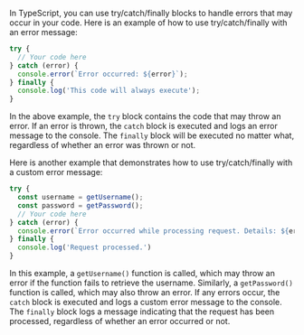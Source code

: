 In TypeScript, you can use try/catch/finally blocks to handle errors that may occur in your code. Here is an example of how to use try/catch/finally with an error message:

```typescript
try {
  // Your code here
} catch (error) {
  console.error(`Error occurred: ${error}`);
} finally {
  console.log('This code will always execute');
}
```

In the above example, the `try` block contains the code that may throw an error. If an error is thrown, the `catch` block is executed and logs an error message to the console. The `finally` block will be executed no matter what, regardless of whether an error was thrown or not.

Here is another example that demonstrates how to use try/catch/finally with a custom error message:

```typescript
try {
  const username = getUsername();
  const password = getPassword();
  // Your code here
} catch (error) {
  console.error(`Error occurred while processing request. Details: ${error}`);
} finally {
  console.log('Request processed.')
}
```

In this example, a `getUsername()` function is called, which may throw an error if the function fails to retrieve the username. Similarly, a `getPassword()` function is called, which may also throw an error. If any errors occur, the `catch` block is executed and logs a custom error message to the console. The `finally` block logs a message indicating that the request has been processed, regardless of whether an error occurred or not.